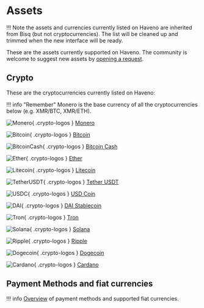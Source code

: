 # Assets

!!! Note
    the assets and currencies currently listed on Haveno are inherited from Bisq (but not cryptocurrencies). The list will be cleaned up and trimmed when the new interface will be ready.

These are the assets currently supported on Haveno. The community is welcome to suggest new assets by [opening a request](https://github.com/haveno-dex/listing).


## Crypto

These are the cryptocurrencies currently listed on Haveno:

!!! info "Remember"
    Monero is the base currency of all the cryptocurrencies below (e.g. XMR/BTC, XMR/ETH).

<!-- Crypto Logos Archive: https://cryptologos.cc/ -->

<div align="left">

![Monero](../resources/img/crypto/monero.svg){ .crypto-logos } [Monero](https://getmonero.org)

![Bitcoin](../resources/img/crypto/btc_logo.png){ .crypto-logos } [Bitcoin](https://bitcoin.org)

![BitcoinCash](../resources/img/crypto/bch_logo.png){ .crypto-logos } [Bitcoin Cash](https://bitcoincash.org)

![Ether](../resources/img/crypto/eth_logo.png){ .crypto-logos } [Ether](https://ethereum.org)

![Litecoin](../resources/img/crypto/ltc_logo.png){ .crypto-logos } [Litecoin](https://litecoin.org)

![TetherUSDT](../resources/img/crypto/usdt_logo.png){ .crypto-logos } [Tether USDT](https://tether.to)

![USDC](../resources/img/crypto/usdc_logo.png){ .crypto-logos } [USD Coin](https://www.circle.com/usdc)

![DAI](../resources/img/crypto/dai_logo.png){ .crypto-logos } [DAI Stablecoin](https://makerdao.com/en/)

![Tron](../resources/img/crypto/trx_logo.png){ .crypto-logos } [Tron](https://tron.network/)

![Solana](../resources/img/crypto/sol_logo.png){ .crypto-logos } [Solana](https://solana.com/)

![Ripple](../resources/img/crypto/xrp_logo.png){ .crypto-logos } [Ripple](https://ripple.com/)

![Dogecoin](../resources/img/crypto/doge_logo.png){ .crypto-logos } [Dogecoin](https://dogecoin.com/)

![Cardano](../resources/img/crypto/ada_logo.png){ .crypto-logos } [Cardano](https://cardano.org/)

</div>


## Payment Methods and fiat currencies

!!! info
    [Overview](payment_methods/0-all-methods.md) of payment methods and supported fiat currencies.
